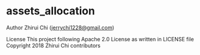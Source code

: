 # assets_allocation


Author
Zhirui Chi (jerrychi1228@gmail.com)

License
This project following Apache 2.0 License as written in LICENSE file
Copyright 2018 Zhirui Chi contributors
